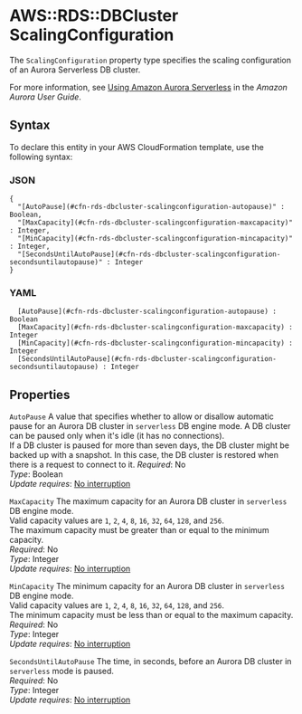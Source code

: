 # AWS::RDS::DBCluster ScalingConfiguration<a name="aws-properties-rds-dbcluster-scalingconfiguration"></a>

The `ScalingConfiguration` property type specifies the scaling configuration of an Aurora Serverless DB cluster\. 

For more information, see [Using Amazon Aurora Serverless](https://docs.aws.amazon.com/AmazonRDS/latest/AuroraUserGuide/aurora-serverless.html) in the *Amazon Aurora User Guide*\.

## Syntax<a name="aws-properties-rds-dbcluster-scalingconfiguration-syntax"></a>

To declare this entity in your AWS CloudFormation template, use the following syntax:

### JSON<a name="aws-properties-rds-dbcluster-scalingconfiguration-syntax.json"></a>

```
{
  "[AutoPause](#cfn-rds-dbcluster-scalingconfiguration-autopause)" : Boolean,
  "[MaxCapacity](#cfn-rds-dbcluster-scalingconfiguration-maxcapacity)" : Integer,
  "[MinCapacity](#cfn-rds-dbcluster-scalingconfiguration-mincapacity)" : Integer,
  "[SecondsUntilAutoPause](#cfn-rds-dbcluster-scalingconfiguration-secondsuntilautopause)" : Integer
}
```

### YAML<a name="aws-properties-rds-dbcluster-scalingconfiguration-syntax.yaml"></a>

```
﻿  [AutoPause](#cfn-rds-dbcluster-scalingconfiguration-autopause) : Boolean
﻿  [MaxCapacity](#cfn-rds-dbcluster-scalingconfiguration-maxcapacity) : Integer
﻿  [MinCapacity](#cfn-rds-dbcluster-scalingconfiguration-mincapacity) : Integer
﻿  [SecondsUntilAutoPause](#cfn-rds-dbcluster-scalingconfiguration-secondsuntilautopause) : Integer
```

## Properties<a name="aws-properties-rds-dbcluster-scalingconfiguration-properties"></a>

`AutoPause`  <a name="cfn-rds-dbcluster-scalingconfiguration-autopause"></a>
A value that specifies whether to allow or disallow automatic pause for an Aurora DB cluster in `serverless` DB engine mode\. A DB cluster can be paused only when it's idle \(it has no connections\)\.  
If a DB cluster is paused for more than seven days, the DB cluster might be backed up with a snapshot\. In this case, the DB cluster is restored when there is a request to connect to it\. 
*Required*: No  
*Type*: Boolean  
*Update requires*: [No interruption](https://docs.aws.amazon.com/AWSCloudFormation/latest/UserGuide/using-cfn-updating-stacks-update-behaviors.html#update-no-interrupt)

`MaxCapacity`  <a name="cfn-rds-dbcluster-scalingconfiguration-maxcapacity"></a>
The maximum capacity for an Aurora DB cluster in `serverless` DB engine mode\.  
Valid capacity values are `1`, `2`, `4`, `8`, `16`, `32`, `64`, `128`, and `256`\.  
The maximum capacity must be greater than or equal to the minimum capacity\.  
*Required*: No  
*Type*: Integer  
*Update requires*: [No interruption](https://docs.aws.amazon.com/AWSCloudFormation/latest/UserGuide/using-cfn-updating-stacks-update-behaviors.html#update-no-interrupt)

`MinCapacity`  <a name="cfn-rds-dbcluster-scalingconfiguration-mincapacity"></a>
The minimum capacity for an Aurora DB cluster in `serverless` DB engine mode\.  
Valid capacity values are `1`, `2`, `4`, `8`, `16`, `32`, `64`, `128`, and `256`\.  
The minimum capacity must be less than or equal to the maximum capacity\.  
*Required*: No  
*Type*: Integer  
*Update requires*: [No interruption](https://docs.aws.amazon.com/AWSCloudFormation/latest/UserGuide/using-cfn-updating-stacks-update-behaviors.html#update-no-interrupt)

`SecondsUntilAutoPause`  <a name="cfn-rds-dbcluster-scalingconfiguration-secondsuntilautopause"></a>
The time, in seconds, before an Aurora DB cluster in `serverless` mode is paused\.  
*Required*: No  
*Type*: Integer  
*Update requires*: [No interruption](https://docs.aws.amazon.com/AWSCloudFormation/latest/UserGuide/using-cfn-updating-stacks-update-behaviors.html#update-no-interrupt)